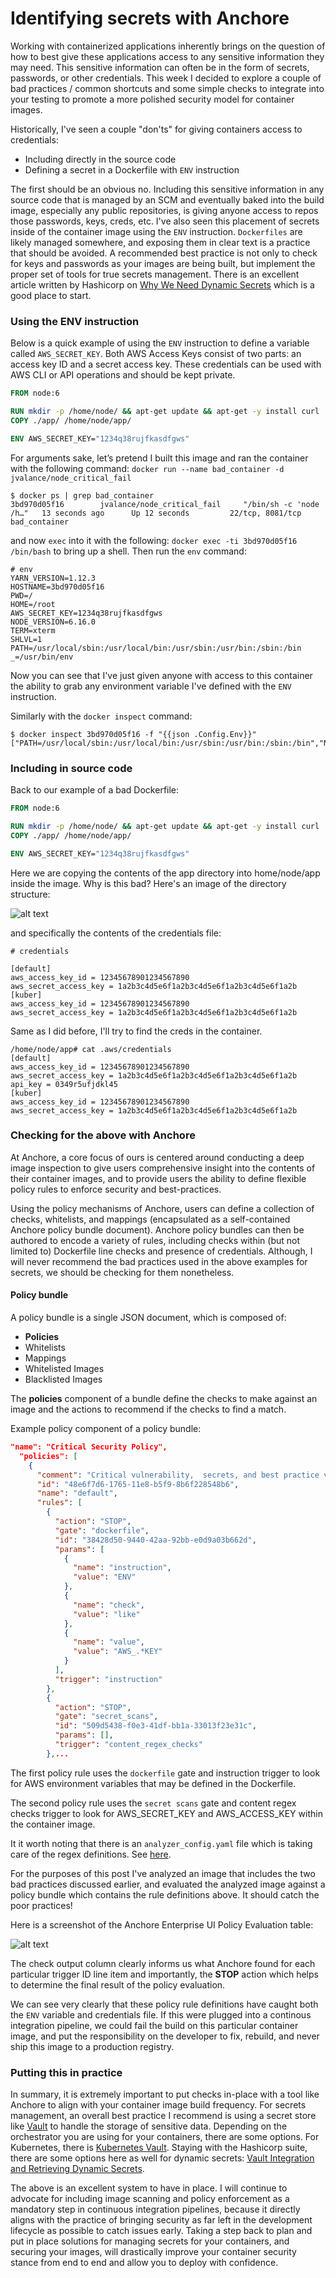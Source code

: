 # Identifying secrets with Anchore 

Working with containerized applications inherently brings on the question of how to best give these applications access to any sensitive information they may need. This sensitive information can often be in the form of secrets, passwords, or other credentials. This week I decided to explore a couple of bad practices / common shortcuts and some simple checks to integrate into your testing to promote a more polished security model for container images. 

Historically, I've seen a couple "don'ts" for giving containers access to credentials: 

- Including directly in the source code
- Defining a secret in a Dockerfile with `ENV` instruction

The first should be an obvious no. Including this sensitive information in any source code that is managed by an SCM and eventually baked into the build image, especially any public repositories, is giving anyone access to repos those passwords, keys, creds, etc. I've also seen this placement of secrets inside of the container image using the `ENV` instruction.  `Dockerfiles` are likely managed somewhere, and exposing them in clear text is a practice that should be avoided. A recommended best practice is not only to check for keys and passwords as your images are being built, but implement the proper set of tools for true secrets management. There is an excellent article written by Hashicorp on [Why We Need Dynamic Secrets](https://www.hashicorp.com/blog/why-we-need-dynamic-secrets) which is a good place to start. 

### Using the ENV instruction

Below is a quick example of using the `ENV` instruction to define a variable called `AWS_SECRET_KEY`. Both AWS Access Keys consist of two parts: an access key ID and a secret access key. These credentials can be used with AWS CLI or API operations and should be kept private. 

```Dockerfile
FROM node:6

RUN mkdir -p /home/node/ && apt-get update && apt-get -y install curl
COPY ./app/ /home/node/app/

ENV AWS_SECRET_KEY="1234q38rujfkasdfgws"
```

For arguments sake, let’s pretend I built this image and ran the container with the following command: `docker run --name bad_container -d jvalance/node_critical_fail`

```
$ docker ps | grep bad_container
3bd970d05f16        jvalance/node_critical_fail     "/bin/sh -c 'node /h…"   13 seconds ago      Up 12 seconds         22/tcp, 8081/tcp         bad_container
```

and now `exec` into it with the following: `docker exec -ti 3bd970d05f16 /bin/bash` to bring up a shell. Then run the `env` command:

```
# env 
YARN_VERSION=1.12.3
HOSTNAME=3bd970d05f16
PWD=/
HOME=/root
AWS_SECRET_KEY=1234q38rujfkasdfgws
NODE_VERSION=6.16.0
TERM=xterm
SHLVL=1
PATH=/usr/local/sbin:/usr/local/bin:/usr/sbin:/usr/bin:/sbin:/bin
_=/usr/bin/env
```

Now you can see that I've just given anyone with access to this container the ability to grab any environment variable I've defined with the `ENV` instruction.

Similarly with the `docker inspect` command:

```
$ docker inspect 3bd970d05f16 -f "{{json .Config.Env}}"
["PATH=/usr/local/sbin:/usr/local/bin:/usr/sbin:/usr/bin:/sbin:/bin","NODE_VERSION=6.16.0","YARN_VERSION=1.12.3","AWS_SECRET_KEY=1234q38rujfkasdfgws"]
```

### Including in source code

Back to our example of a bad Dockerfile:

```Dockerfile
FROM node:6

RUN mkdir -p /home/node/ && apt-get update && apt-get -y install curl
COPY ./app/ /home/node/app/

ENV AWS_SECRET_KEY="1234q38rujfkasdfgws"
```

Here we are copying the contents of the app directory into home/node/app inside the image. Why is this bad? Here's an image of the directory structure:

![alt text](images/directory.png)

and specifically the contents of the credentials file:

```
# credentials

[default]
aws_access_key_id = 12345678901234567890
aws_secret_access_key = 1a2b3c4d5e6f1a2b3c4d5e6f1a2b3c4d5e6f1a2b
[kuber]
aws_access_key_id = 12345678901234567890
aws_secret_access_key = 1a2b3c4d5e6f1a2b3c4d5e6f1a2b3c4d5e6f1a2b
```

Same as I did before, I'll try to find the creds in the container. 

```
/home/node/app# cat .aws/credentials 
[default]
aws_access_key_id = 12345678901234567890
aws_secret_access_key = 1a2b3c4d5e6f1a2b3c4d5e6f1a2b3c4d5e6f1a2b
api_key = 0349r5ufjdkl45
[kuber]
aws_access_key_id = 12345678901234567890
aws_secret_access_key = 1a2b3c4d5e6f1a2b3c4d5e6f1a2b3c4d5e6f1a2b
```

### Checking for the above with Anchore

At Anchore, a core focus of ours is centered around conducting a deep image inspection to give users comprehensive insight into the contents of their container images, and to provide users the ability to define flexible policy rules to enforce security and best-practices.

Using the policy mechanisms of Anchore, users can define a collection of checks, whitelists, and mappings (encapsulated as a self-contained Anchore policy bundle document). Anchore policy bundles can then be authored to encode a variety of rules, including checks within (but not limited to) Dockerfile line checks and presence of credentials. Although, I will never recommend the bad practices used in the above examples for secrets, we should be checking for them nonetheless. 

#### Policy bundle

A policy bundle is a single JSON document, which is composed of:

- **Policies**
- Whitelists
- Mappings
- Whitelisted Images
- Blacklisted Images

The **policies** component of a bundle define the checks to make against an image and the actions to recommend if the checks to find a match. 

Example policy component of a policy bundle:

```JSON
"name": "Critical Security Policy",
  "policies": [
    {
      "comment": "Critical vulnerability,  secrets, and best practice violations",
      "id": "48e6f7d6-1765-11e8-b5f9-8b6f228548b6",
      "name": "default",
      "rules": [
        {
          "action": "STOP",
          "gate": "dockerfile",
          "id": "38428d50-9440-42aa-92bb-e0d9a03b662d",
          "params": [
            {
              "name": "instruction",
              "value": "ENV"
            },
            {
              "name": "check",
              "value": "like"
            },
            {
              "name": "value",
              "value": "AWS_.*KEY"
            }
          ],
          "trigger": "instruction"
        },
        {
          "action": "STOP",
          "gate": "secret_scans",
          "id": "509d5438-f0e3-41df-bb1a-33013f23e31c",
          "params": [],
          "trigger": "content_regex_checks"
        },...
```

The first policy rule uses the `dockerfile` gate and instruction trigger to look for AWS environment variables that may be defined in the Dockerfile.

The second policy rule uses the `secret scans` gate and content regex checks trigger to look for AWS_SECRET_KEY and AWS_ACCESS_KEY within the container image. 

It it worth noting that there is an `analyzer_config.yaml` file which is taking care of the regex definitions. See [here](https://github.com/anchore/anchore-engine/blob/master/anchore_engine/conf/analyzer_config.yaml).

For the purposes of this post I've analyzed an image that includes the two bad practices discussed earlier, and evaluated the analyzed image against a policy bundle which contains the rule definitions above. It should catch the poor practices!

Here is a screenshot of the Anchore Enterprise UI Policy Evaluation table:

![alt text](images/secrets-ui.png)

The check output column clearly informs us what Anchore found for each particular trigger ID line item and importantly, the **STOP** action which helps to determine the final result of the policy evaluation.

We can see very clearly that these policy rule definitions have caught both the `ENV` variable and credentials file. If this were plugged into a continous integration pipeline, we could fail the build on this particular container image, and put the responsibility on the developer to fix, rebuild, and never ship this image to a production registry. 

### Putting this in practice

In summary, it is extremely important to put checks in-place with a tool like Anchore to align with your container image build frequency. For secrets management, an overall best practice I recommend is using a secret store like [Vault](https://www.hashicorp.com/products/vault/) to handle the storage of sensitive data. Depending on the orchestrator you are using for your containers, there are some options. For Kubernetes, there is [Kubernetes Vault](https://github.com/Boostport/kubernetes-vault). Staying with the Hashicorp suite, there are some options here as well for dynamic secrets: [Vault Integration and Retrieving Dynamic Secrets](https://www.nomadproject.io/guides/operations/vault-integration/index.html). 

The above is an excellent system to have in place. I will continue to advocate for including image scanning and policy enforcement as a mandatory step in continuous integration pipelines, because it directly aligns with the practice of bringing security as far left in the development lifecycle as possible to catch issues early. Taking a step back to plan and put in place solutions for managing secrets for your containers, and securing your images, will drastically improve your container security stance from end to end and allow you to deploy with confidence.


